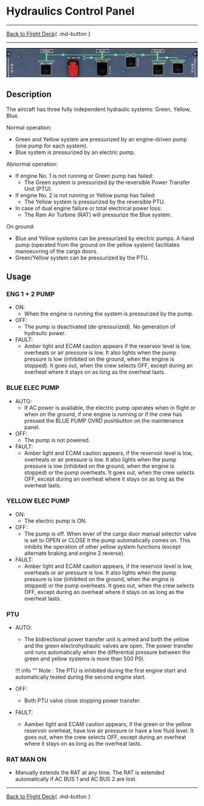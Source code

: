 # Hydraulics Control Panel

---

[Back to Flight Deck](../index.md){ .md-button }

---

![Hydraulic Control Panel](../../../assets/a32nx-briefing/overhead-panel/Hydraulic-Panel.jpg "Hydraulic Control Panel")

## Description

The aircraft has three fully independent hydraulic systems: Green, Yellow, Blue.

Normal operation:

- Green and Yellow system are pressurized by an engine-driven pump (one pump for each system).
- Blue system is pressurized by an electric pump.

Abnormal operation:

- If engine No. 1 is not running or Green pump has failed:
    - The Green system is pressurized by the reversible Power Transfer Unit (PTU).
- If engine No. 2 is not running or Yellow pump has failed:
    - The Yellow system is pressurized by the reversible PTU.
- In case of dual engine failure or total electrical power loss:
    - The Ram Air Turbine (RAT) will pressurize the Blue system.

On ground:

- Blue and Yellow systems can be pressurized by electric pumps. A hand pump (operated from the ground on the yellow system) facilitates manoeuvring of the cargo doors.
- Green/Yellow system can be pressurized by the PTU.

## Usage

###  ENG 1 + 2 PUMP

- ON:
    - When the engine is running the system is pressurized by the pump.
- OFF:
    - The pump is deactivated (de-pressurized). No generation of hydraulic power.
- FAULT:
    - Amber light and ECAM caution appears if the reservoir level is low, overheats or air pressure is low. It also lights when the pump pressure is low (inhibited on the ground, when the engine is stopped). It goes out, when the crew selects OFF, except during an overheat where it stays on as long as the overheat lasts.

### BLUE ELEC PUMP

- AUTO:
    - If AC power is available, the electric pump operates when in flight or when on the ground, if one engine is running or if the crew has pressed the BLUE PUMP OVRD pushbutton on the maintenance panel.
- OFF:
    - The pump is not powered.
- FAULT:
    - Amber light and ECAM caution appears, if the reservoir level is low, overheats or air pressure is low. It also lights when the pump pressure is low (inhibited on the ground, when the engine is stopped) or the pump overheats. It goes out, when the crew selects OFF, except during an overheat where it stays on as long as the overheat lasts.

### YELLOW ELEC PUMP

- ON:
    - The electric pump is ON.
- OFF:
    - The pump is off. When lever of the cargo door manual selector valve is set to OPEN or CLOSE it the pump automatically comes on. This inhibits the operation of other yellow system functions (except alternate braking and engine 2 reverse).
- FAULT:
    - Amber light and ECAM caution appears, if the reservoir level is low, overheats or air pressure is low. It also lights when the pump pressure is low (inhibited on the ground, when the engine is stopped) or the pump overheats. It goes out, when the crew selects OFF, except during an overheat where it stays on as long as the overheat lasts.

### PTU

- AUTO:
    - The bidirectional power transfer unit is armed and both the yellow and the green electrohydraulic valves are open. The power transfer unit runs automatically when the differential pressure between the green and yellow systems is more than 500 PSI.

    !!! info ""
        Note : The PTU is inhibited during the first engine start and automatically tested during the second engine start.

- OFF:
    - Both PTU valve close stopping power transfer.
- FAULT:
    -  Aamber light and ECAM caution appears, if the green or the yellow reservoir overheat, have low air pressure or have a low fluid level. It goes out, when the crew selects OFF, except during an overheat where it stays on as long as the overheat lasts.

### RAT MAN ON

- Manually extends the RAT at any time. The RAT is extended automatically if AC BUS 1 and AC BUS 2 are lost.

---

[Back to Flight Deck](../index.md){ .md-button }

